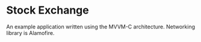 # Stock Exchange

An example application written using the MVVM-C architecture. Networking library is Alamofire.
